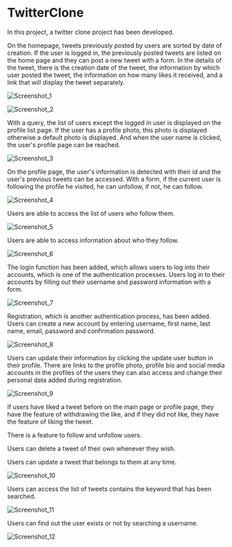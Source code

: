 # TwitterClone

In this project, a twitter clone project has been developed.

On the homepage, tweets previously posted by users are sorted by date of creation. If the user is logged in, the previously posted tweets are listed on the home page and they can post a new tweet with a form. In the details of the tweet, there is the creation date of the tweet, the information by which user posted the tweet, the information on how many likes it received, and a link that will display the tweet separately.

![Screenshot_1](https://github.com/tolgakb/TwitterClone/assets/101968167/150a3c8a-7ab4-4693-8252-337a43b3d1d0)

![Screenshot_2](https://github.com/tolgakb/TwitterClone/assets/101968167/9b23ee3f-935d-498b-bd59-acd0cdab4705)

With a query, the list of users except the logged in user is displayed on the profile list page. If the user has a profile photo, this photo is displayed otherwise a default photo is displayed. And when the user name is clicked, the user's profile page can be reached.

![Screenshot_3](https://github.com/tolgakb/TwitterClone/assets/101968167/f00c05a0-bb44-46f1-afc8-f1edaccd2723)

On the profile page, the user's information is detected with their id and the user's previous tweets can be accessed. With a form, if the current user is following the profile he visited, he can unfollow, if not, he can follow.

![Screenshot_4](https://github.com/tolgakb/TwitterClone/assets/101968167/05d9a7d9-b64a-4a6b-a13a-b8cd87db44de)

Users are able to access the list of users who follow them.

![Screenshot_5](https://github.com/tolgakb/TwitterClone/assets/101968167/69fbbf53-caec-4cfc-bb0b-774eea6c9f0b)

Users are able to access information about who they follow.

![Screenshot_6](https://github.com/tolgakb/TwitterClone/assets/101968167/dbed0e42-7a57-408b-ae90-a0f9e41c65e6)

The login function has been added, which allows users to log into their accounts, which is one of the authentication processes. Users log in to their accounts by filling out their username and password information with a form.

![Screenshot_7](https://github.com/tolgakb/TwitterClone/assets/101968167/20ab2ac9-dca4-4a9f-99d0-f533ec1d0de9)

Registration, which is another authentication process, has been added. Users can create a new account by entering username, first name, last name, email, password and confirmation password.

![Screenshot_8](https://github.com/tolgakb/TwitterClone/assets/101968167/36d0805d-5411-4894-8d54-c73ec2df2264)

Users can update their information by clicking the update user button in their profile. There are links to the profile photo, profile bio and social media accounts in the profiles of the users they can also access and change their personal data added during registration.

![Screenshot_9](https://github.com/tolgakb/TwitterClone/assets/101968167/c0037c62-07e2-4786-8157-23e62df11a19)

If users have liked a tweet before on the main page or profile page, they have the feature of withdrawing the like, and if they did not like, they have the feature of liking the tweet.

There is a feature to follow and unfollow users.	

Users can delete a tweet of their own whenever they wish.

Users can update a tweet that belongs to them at any time.

![Screenshot_10](https://github.com/tolgakb/TwitterClone/assets/101968167/5b0d4247-fde9-40f1-8d9d-89a9bca2ad1d)


Users can access the list of tweets contains the keyword that has been searched.

![Screenshot_11](https://github.com/tolgakb/TwitterClone/assets/101968167/9796e9ac-a117-42f5-9791-4907b5f2a81e)


Users can find out the user exists or not by searching a username.

![Screenshot_12](https://github.com/tolgakb/TwitterClone/assets/101968167/71ed6888-4eaa-4b06-80fa-4473924c3950)
